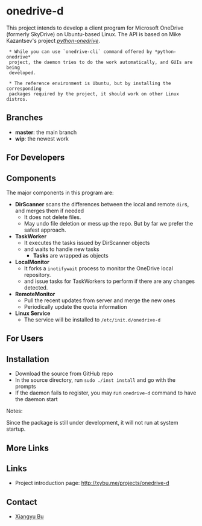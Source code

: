 onedrive-d
==================
This project intends to develop a client program for Microsoft OneDrive 
(formerly SkyDrive) on Ubuntu-based Linux. The API is based on Mike Kazantsev's 
project [*python-onedrive*](https://github.com/mk-fg/python-onedrive).

	 * While you can use `onedrive-cli` command offered by *python-onedrive* 
	 project, the daemon tries to do the work automatically, and GUIs are being 
	 developed.
	 
	 * The reference environment is Ubuntu, but by installing the corresponding 
	 packages required by the project, it should work on other Linux distros.

## Branches
 * **master**: the main branch
 * **wip**: the newest work

For Developers
--------------

## Components

The major components in this program are:

 * **DirScanner** scans the differences between the local and remote `dir`s, and
  merges them if needed
 	 * It does not delete files.
 	 * May undo file deletion or mess up the repo. But by far we prefer the 
 	 safest approach.
 * **TaskWorker**
 	 * It executes the tasks issued by DirScanner objects
 	 * and waits to handle new tasks
 	 	 * **Tasks** are wrapped as objects
 * **LocalMonitor**
 	 * It forks a `inotifywait` process to monitor the OneDrive local 
 	 repository.
 	 * and issue tasks for TaskWorkers to perform if there are any changes 
 	 detected.
 * **RemoteMonitor**
 	 * Pull the recent updates from server and merge the new ones 
 	 * Periodically update the quota information
 * **Linux Service**
 	 * The service will be installed to `/etc/init.d/onedrive-d`

For Users
---------

## Installation

 - Download the source from GitHub repo
 - In the source directory, run `sudo ./inst install` and go with the prompts
 - If the daemon fails to register, you may run `onedrive-d` command to have the
  daemon start
 
 Notes:
 
 Since the package is still under development, it will not run at system 
 startup.


More Links
----------

## Links
 * Project introduction page: http://xybu.me/projects/onedrive-d

## Contact
 * [Xiangyu Bu](http://xybu.me)
